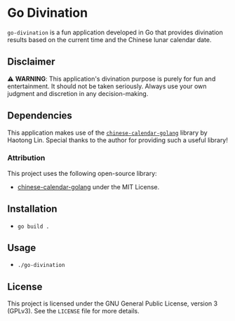 # Go Divination

`go-divination` is a fun application developed in Go that provides divination results based on the current time and the Chinese lunar calendar date.

## Disclaimer

⚠️ **WARNING**: This application's divination purpose is purely for fun and entertainment. It should not be taken seriously. Always use your own judgment and discretion in any decision-making.

## Dependencies

This application makes use of the [`chinese-calendar-golang`](https://github.com/Lofanmi/chinese-calendar-golang) library by Haotong Lin. Special thanks to the author for providing such a useful library!

### Attribution

This project uses the following open-source library:

- [chinese-calendar-golang](https://github.com/Lofanmi/chinese-calendar-golang) under the MIT License.

## Installation

- `go build .`

## Usage

- `./go-divination`

## License

This project is licensed under the GNU General Public License, version 3 (GPLv3). See the `LICENSE` file for more details.
